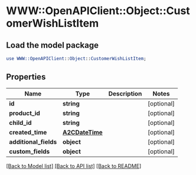 # WWW::OpenAPIClient::Object::CustomerWishListItem

## Load the model package
```perl
use WWW::OpenAPIClient::Object::CustomerWishListItem;
```

## Properties
Name | Type | Description | Notes
------------ | ------------- | ------------- | -------------
**id** | **string** |  | [optional] 
**product_id** | **string** |  | [optional] 
**child_id** | **string** |  | [optional] 
**created_time** | [**A2CDateTime**](A2CDateTime.md) |  | [optional] 
**additional_fields** | **object** |  | [optional] 
**custom_fields** | **object** |  | [optional] 

[[Back to Model list]](../README.md#documentation-for-models) [[Back to API list]](../README.md#documentation-for-api-endpoints) [[Back to README]](../README.md)


